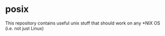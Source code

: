 # posix
This repository contains useful unix stuff that should work on any *NIX OS
(i.e. not just Linux)
